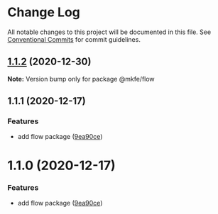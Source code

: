# Change Log

All notable changes to this project will be documented in this file.
See [Conventional Commits](https://conventionalcommits.org) for commit guidelines.

## [1.1.2](https://github.com/monkeyfeiyu/mkfe/compare/@mkfe/flow@1.1.1...@mkfe/flow@1.1.2) (2020-12-30)

**Note:** Version bump only for package @mkfe/flow





## 1.1.1 (2020-12-17)


### Features

* add flow package ([9ea90ce](https://github.com/monkeyfeiyu/mkfe/commit/9ea90ce7ce4c55a53f3ae97b4963a1ee2e0d6989))





# 1.1.0 (2020-12-17)


### Features

* add flow package ([9ea90ce](https://github.com/monkeyfeiyu/mkfe/commit/9ea90ce7ce4c55a53f3ae97b4963a1ee2e0d6989))
